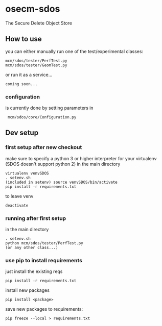 # osecm-sdos
The Secure Delete Object Store

## How to use
you can either manually run one of the test/experimental classes:

    mcm/sdos/tester/PerfTest.py
    mcm/sdos/tester/GeomTest.py


or run it as a service...
    
    coming soon...
    
    
### configuration
is currently done by setting parameters in

     mcm/sdos/core/Configuration.py


## Dev setup
### first setup after new checkout
make sure to specify a python 3 or higher interpreter for your virtualenv (SDOS doesn't support python 2)
in the main directory


    virtualenv venvSDOS
    . setenv.sh
    (included in setenv) source venvSDOS/bin/activate
    pip install -r requirements.txt
    

 
to leave venv

    deactivate
    
    
### running after first setup
in the main directory


    . setenv.sh
    python mcm/sdos/tester/PerfTest.py
    (or any other class...)
    
    
### use pip to install requirements
just install the existing reqs

    pip install -r requirements.txt
    
install new packages

    pip install <package>


save new packages to requirements:

    pip freeze --local > requirements.txt